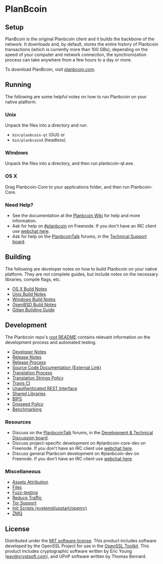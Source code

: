 PlanBcoin
=============

Setup
---------------------
PlanBcoin is the original Planbcoin client and it builds the backbone of the network. It downloads and, by default, stores the entire history of Planbcoin transactions (which is currently more than 100 GBs); depending on the speed of your computer and network connection, the synchronization process can take anywhere from a few hours to a day or more.

To download PlanBcoin, visit [planbcoin.com](https://planbcoin.com/en/releases/).

Running
---------------------
The following are some helpful notes on how to run Planbcoin on your native platform.

### Unix

Unpack the files into a directory and run:

- `bin/planbcoin-qt` (GUI) or
- `bin/planbcoind` (headless)

### Windows

Unpack the files into a directory, and then run planbcoin-qt.exe.

### OS X

Drag Planbcoin-Core to your applications folder, and then run Planbcoin-Core.

### Need Help?

* See the documentation at the [Planbcoin Wiki](https://en.planbcoin.it/wiki/Main_Page)
for help and more information.
* Ask for help on [#planbcoin](http://webchat.freenode.net?channels=planbcoin) on Freenode. If you don't have an IRC client use [webchat here](http://webchat.freenode.net?channels=planbcoin).
* Ask for help on the [PlanbcoinTalk](https://planbcointalk.org/) forums, in the [Technical Support board](https://planbcointalk.org/index.php?board=4.0).

Building
---------------------
The following are developer notes on how to build Planbcoin on your native platform. They are not complete guides, but include notes on the necessary libraries, compile flags, etc.

- [OS X Build Notes](build-osx.md)
- [Unix Build Notes](build-unix.md)
- [Windows Build Notes](build-windows.md)
- [OpenBSD Build Notes](build-openbsd.md)
- [Gitian Building Guide](gitian-building.md)

Development
---------------------
The Planbcoin repo's [root README](/README.md) contains relevant information on the development process and automated testing.

- [Developer Notes](developer-notes.md)
- [Release Notes](release-notes.md)
- [Release Process](release-process.md)
- [Source Code Documentation (External Link)](https://dev.visucore.com/planbcoin/doxygen/)
- [Translation Process](translation_process.md)
- [Translation Strings Policy](translation_strings_policy.md)
- [Travis CI](travis-ci.md)
- [Unauthenticated REST Interface](REST-interface.md)
- [Shared Libraries](shared-libraries.md)
- [BIPS](bips.md)
- [Dnsseed Policy](dnsseed-policy.md)
- [Benchmarking](benchmarking.md)

### Resources
* Discuss on the [PlanbcoinTalk](https://planbcointalk.org/) forums, in the [Development & Technical Discussion board](https://planbcointalk.org/index.php?board=6.0).
* Discuss project-specific development on #planbcoin-core-dev on Freenode. If you don't have an IRC client use [webchat here](http://webchat.freenode.net/?channels=planbcoin-core-dev).
* Discuss general Planbcoin development on #planbcoin-dev on Freenode. If you don't have an IRC client use [webchat here](http://webchat.freenode.net/?channels=planbcoin-dev).

### Miscellaneous
- [Assets Attribution](assets-attribution.md)
- [Files](files.md)
- [Fuzz-testing](fuzzing.md)
- [Reduce Traffic](reduce-traffic.md)
- [Tor Support](tor.md)
- [Init Scripts (systemd/upstart/openrc)](init.md)
- [ZMQ](zmq.md)

License
---------------------
Distributed under the [MIT software license](/COPYING).
This product includes software developed by the OpenSSL Project for use in the [OpenSSL Toolkit](https://www.openssl.org/). This product includes
cryptographic software written by Eric Young ([eay@cryptsoft.com](mailto:eay@cryptsoft.com)), and UPnP software written by Thomas Bernard.
